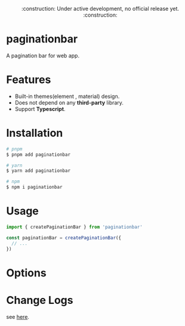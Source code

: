 <p align="center">:construction: Under active development, no official release yet. :construction:</p>

# paginationbar

A pagination bar for web app.

# Features

- Built-in themes(element , material) design.
- Does not depend on any **third-party** library.
- Support **Typescript**.

# Installation

```bash
# pnpm
$ pnpm add paginationbar

# yarn
$ yarn add paginationbar

# npm
$ npm i paginationbar
```

# Usage

```ts
import { createPaginationBar } from 'paginationbar'

const paginationBar = createPaginationBar({
  // ...
})
```

# Options

# Change Logs

see [here](./CHANGELOG.md).